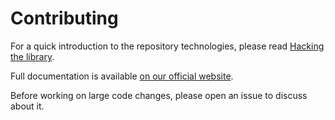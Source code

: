 # Contributing

For a quick introduction to the repository technologies, please read
[Hacking the library](https://popper.js.org/docs/v2/#hacking-the-library).

Full documentation is available
[on our official website](https://popper.js.org/docs/).

Before working on large code changes, please open an issue to discuss about it.
